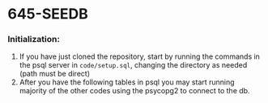 # 645-SEEDB

### Initialization: 
1. If you have just cloned the repository, start by running the commands in the psql server in `code/setup.sql`, changing the directory as needed (path must be direct)
2. After you have the following tables in psql you may start running majority of the other codes using the psycopg2 to connect to the db. 